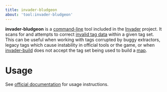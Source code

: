 ```yaml
---
title: invader-bludgeon
about: 'tool:invader-bludgeon'
---
```

**invader-bludgeon** is a [command-line](~) tool included in the [Invader](~) project. It scans for and attempts to correct [invalid tag data](~tags#invalid-data) within a given tag set. This can be useful when working with tags corrupted by buggy extractors, legacy tags which cause instability in official tools or the game, or when [invader-build](~) does not accept the tag set being used to build a [map](~).

# Usage
See [official documentation][docs] for usage instructions.

[docs]: https://github.com/SnowyMouse/invader#invader-bludgeon
